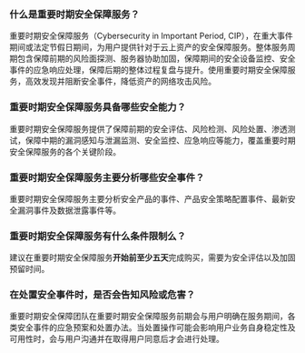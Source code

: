 
### 什么是重要时期安全保障服务？
重要时期安全保障服务（Cybersecurity in Important Period, CIP），在重大事件期间或法定节假日期间，为用户提供针对于云上资产的安全保障服务。整体服务周期包含保障前期的风险面探测、服务器协助加固，保障期间的安全设备监控、安全事件的应急响应处理，保障后期的整体过程复盘与提升。使用重要时期安全保障服务，高效发现并阻断安全事件，降低资产的网络攻击风险。



### 重要时期安全保障服务具备哪些安全能力？
重要时期安全保障服务提供了保障前期的安全评估、风险检测、风险处置、渗透测试，保障中期的漏洞感知与泄漏监测、安全监控、应急响应等能力，覆盖重要时期安全保障服务的各个关键阶段。



### 重要时期安全保障服务主要分析哪些安全事件？
重要时期安全保障服务主要分析安全产品的事件、产品安全策略配置事件、最新安全漏洞事件及数据泄露事件等。



### 重要时期安全保障服务有什么条件限制么？
建议在重要时期安全保障服务**开始前至少五天**完成购买，需要为安全评估以及加固预留时间。



### 在处置安全事件时，是否会告知风险或危害？
重要时期安全保障团队在重要时期安全保障服务前期会与用户明确在服务期间，各类安全事件的应急预案和处置办法。当处置操作可能会影响用户业务自身稳定性及可用性时，会与用户沟通并在取得用户同意后才会进行处理。
